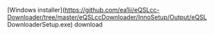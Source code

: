 
[Windows installer](https://github.com/ea1ii/eQSLcc-Downloader/tree/master/eQSLccDownloader/InnoSetup/Output/eQSL DownloaderSetup.exe) download
